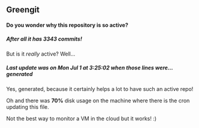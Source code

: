## Greengit

#### Do you wonder why this repository is so active?

##### After all it has 3343 commits!

But is it *really* active? Well...

##### Last update was on Mon Jul 1 at 3:25:02 when those lines were... generated

Yes, generated, because it certainly helps a lot to have such an active repo!

Oh and there was **70%** disk usage on the machine
where there is the cron updating this file.

Not the best way to monitor a VM in the cloud but it works! :)
